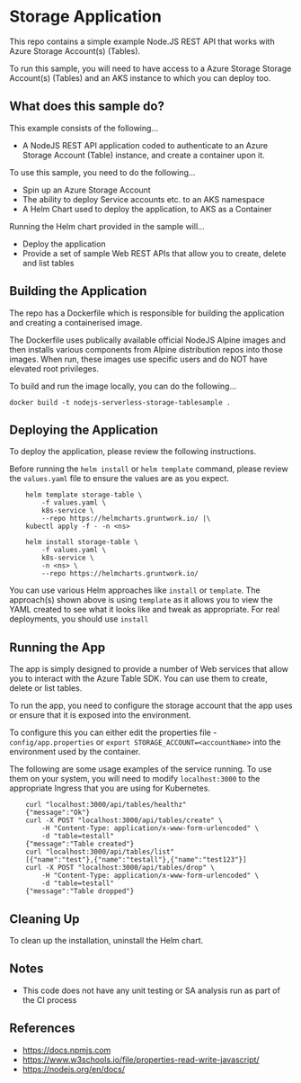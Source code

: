 Storage Application
=======================

This repo contains a simple example Node.JS REST API that works with Azure Storage Account(s) (Tables).

To run this sample, you will need to have access to a Azure Storage Storage Account(s) (Tables) and an AKS instance to which you can deploy too.

What does this sample do?
-------------------------
This example consists of the following...
* A NodeJS REST API application coded to authenticate to an Azure Storage Account (Table) instance, and create a container upon it.

To use this sample, you need to do the following...
* Spin up an Azure Storage Account
* The ability to deploy Service accounts etc. to an AKS namespace
* A Helm Chart used to deploy the application, to AKS as a Container

Running the Helm chart provided in the sample will...
* Deploy the application 
* Provide a set of sample Web REST APIs that allow you to create, delete and list tables

Building the Application
------------------------
The repo has a Dockerfile which is responsible for building the application and creating a containerised image.

The Dockerfile uses publically available official NodeJS Alpine images and then installs various components from Alpine distribution repos into those images. When run, these images use specific users and do NOT have elevated root privileges.

To build and run the image locally, you can do the following...

```shell
docker build -t nodejs-serverless-storage-tablesample .
```

Deploying the Application
-------------------------
To deploy the application, please review the following instructions.

Before running the `helm install` or `helm template` command, please review
the `values.yaml` file to ensure the values are as you expect.

```console
    helm template storage-table \
        -f values.yaml \
        k8s-service \
        --repo https://helmcharts.gruntwork.io/ |\
    kubectl apply -f - -n <ns>
```

```console
    helm install storage-table \
        -f values.yaml \
        k8s-service \
        -n <ns> \
        --repo https://helmcharts.gruntwork.io/
```

You can use various Helm approaches like `install` or `template`. The approach(s) shown above is using `template` as it allows you to view the YAML created to see what it looks like and tweak as appropriate. For real deployments, you should use `install`

Running the App
---------------
The app is simply designed to provide a number of Web services that allow you to interact with the Azure Table SDK. You can use them to create, delete or list tables.

To run the app, you need to configure the storage account that the app uses or ensure that it is exposed into the environment. 

To configure this you can either edit the properties file - `config/app.properties` or `export STORAGE_ACCOUNT=<accountName>` into the environment used by the container.

The following are some usage examples of the service running. To use them on your system, you will need to modify `localhost:3000` to the appropriate Ingress that you are using for Kubernetes.

```shell
    curl "localhost:3000/api/tables/healthz"
    {"message":"Ok"}
    curl -X POST "localhost:3000/api/tables/create" \
        -H "Content-Type: application/x-www-form-urlencoded" \
        -d "table=testall"
    {"message":"Table created"}
    curl "localhost:3000/api/tables/list"
    [{"name":"test"},{"name":"testall"},{"name":"test123"}]
    curl -X POST "localhost:3000/api/tables/drop" \
        -H "Content-Type: application/x-www-form-urlencoded" \
        -d "table=testall"
    {"message":"Table dropped"}
```

Cleaning Up
-----------
To clean up the installation, uninstall the Helm chart.

Notes
-----
- This code does not have any unit testing or SA analysis run as part of the CI process

References
----------
- https://docs.npmjs.com
- https://www.w3schools.io/file/properties-read-write-javascript/
- https://nodejs.org/en/docs/

